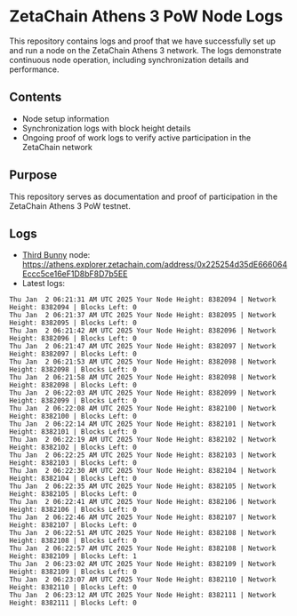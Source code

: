 # ZetaChain Athens 3 PoW Node Logs
This repository contains logs and proof that we have successfully set up and run a node on the ZetaChain Athens 3 network. The logs demonstrate continuous node operation, including synchronization details and performance.

## Contents
- Node setup information
- Synchronization logs with block height details
- Ongoing proof of work logs to verify active participation in the ZetaChain network

## Purpose
This repository serves as documentation and proof of participation in the ZetaChain Athens 3 PoW testnet.

## Logs

- [Third Bunny](https://thirdbunny.xyz/) node: https://athens.explorer.zetachain.com/address/0x225254d35dE666064Eccc5ce16eF1D8bF8D7b5EE
- Latest logs:
```
Thu Jan  2 06:21:31 AM UTC 2025 Your Node Height: 8382094 | Network Height: 8382094 | Blocks Left: 0
Thu Jan  2 06:21:37 AM UTC 2025 Your Node Height: 8382095 | Network Height: 8382095 | Blocks Left: 0
Thu Jan  2 06:21:42 AM UTC 2025 Your Node Height: 8382096 | Network Height: 8382096 | Blocks Left: 0
Thu Jan  2 06:21:47 AM UTC 2025 Your Node Height: 8382097 | Network Height: 8382097 | Blocks Left: 0
Thu Jan  2 06:21:53 AM UTC 2025 Your Node Height: 8382098 | Network Height: 8382098 | Blocks Left: 0
Thu Jan  2 06:21:58 AM UTC 2025 Your Node Height: 8382098 | Network Height: 8382098 | Blocks Left: 0
Thu Jan  2 06:22:03 AM UTC 2025 Your Node Height: 8382099 | Network Height: 8382099 | Blocks Left: 0
Thu Jan  2 06:22:08 AM UTC 2025 Your Node Height: 8382100 | Network Height: 8382100 | Blocks Left: 0
Thu Jan  2 06:22:14 AM UTC 2025 Your Node Height: 8382101 | Network Height: 8382101 | Blocks Left: 0
Thu Jan  2 06:22:19 AM UTC 2025 Your Node Height: 8382102 | Network Height: 8382102 | Blocks Left: 0
Thu Jan  2 06:22:25 AM UTC 2025 Your Node Height: 8382103 | Network Height: 8382103 | Blocks Left: 0
Thu Jan  2 06:22:30 AM UTC 2025 Your Node Height: 8382104 | Network Height: 8382104 | Blocks Left: 0
Thu Jan  2 06:22:35 AM UTC 2025 Your Node Height: 8382105 | Network Height: 8382105 | Blocks Left: 0
Thu Jan  2 06:22:41 AM UTC 2025 Your Node Height: 8382106 | Network Height: 8382106 | Blocks Left: 0
Thu Jan  2 06:22:46 AM UTC 2025 Your Node Height: 8382107 | Network Height: 8382107 | Blocks Left: 0
Thu Jan  2 06:22:51 AM UTC 2025 Your Node Height: 8382108 | Network Height: 8382108 | Blocks Left: 0
Thu Jan  2 06:22:57 AM UTC 2025 Your Node Height: 8382108 | Network Height: 8382109 | Blocks Left: 1
Thu Jan  2 06:23:02 AM UTC 2025 Your Node Height: 8382109 | Network Height: 8382109 | Blocks Left: 0
Thu Jan  2 06:23:07 AM UTC 2025 Your Node Height: 8382110 | Network Height: 8382110 | Blocks Left: 0
Thu Jan  2 06:23:12 AM UTC 2025 Your Node Height: 8382111 | Network Height: 8382111 | Blocks Left: 0
```
